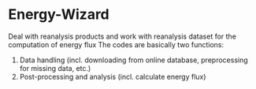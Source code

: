 # Energy-Wizard
Deal with reanalysis products and work with reanalysis dataset for the computation of energy flux
The codes are basically two functions:
1. Data handling (incl. downloading from online database, preprocessing for missing data, etc.)
2. Post-processing and analysis (incl. calculate energy flux)
